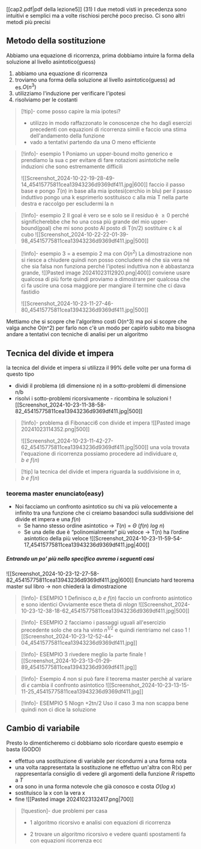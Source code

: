 [[cap2.pdf|pdf della lezione5]] (31)
I due metodi visti in precedenza sono intuitivi e semplici ma a volte rischiosi perché poco preciso.
Ci sono altri metodi più precisi
## Metodo della sostituzione
Abbiamo una equazione di ricorrenza, prima dobbiamo intuire la forma della soluzione al livello asintotico(guess)
1. abbiamo una equazione di ricorrenza 
2. troviamo una forma della soluzione al livello asintotico(guess) ad es.$O(n^3)$
3. utilizziamo l'induzione per verificare l'ipotesi
4. risolviamo per le costanti
>[!tip]- come posso capire la mia ipotesi?
>- utilizzo in modo raffazzonato le conoscenze che ho dagli esercizi precedenti con equazioni di ricorrenza simili e faccio una stima dell'andamento della funzione
>- vado a tentativi partendo da una O meno efficiente

>[!info]- esempio 1
>Poniamo un upper-bound molto generico e prendiamo la sua c per evitare di fare notazioni asintotiche nelle induzioni che sono estremamente difficili
>
>![[Screenshot_2024-10-22-19-28-49-14_45415775811cea13943236d9369df411.jpg|600]]
>faccio il passo base e pongo $T(n)$ in base alla mia ipotesi(cerchio in blu)
>per il passo induttivo pongo una k esprimerlo
>sostituisco c alla mia T nella parte destra e raccolgo per escludermi la n
>

>[!info]- esempio 2
>Il goal è vero se e solo se il residuo è $\geq 0$ perché significherebbe che ho una cosa più 
>grande del mio upper-bound(goal) che mi sono posto 
>Al posto di T(n/2) sostituire c k al cubo
>![[Screenshot_2024-10-22-22-01-39-98_45415775811cea13943236d9369df411.jpg|500]]

>[!info]- esempio 3
>= a esempio 2 ma con $O(n^2)$
>La dimostrazione non si riesce a chiudere quindi non posso concludere né che sia vera né
>che sia falsa non funziona perché l'ipotesi induttiva non è abbastanza grande, 
>![[Pasted image 20241023112920.png|400]]
>conviene usare qualcosa di più forte quindi proviamo a dimostrare per qualcosa che ci fa uscire una cosa maggiore per mangiare il termine che ci dava fastidio
>
>![[Screenshot_2024-10-23-11-27-46-80_45415775811cea13943236d9369df411.jpg|500]]

Mettiamo che si scopre che l'algoritmo costi O(n^3) ma poi si scopre che valga anche O(n^2) per farlo non c'è un modo per capirlo subito ma bisogna andare a tentativi con tecniche di analisi per un algoritmo
## Tecnica del divide et impera
la tecnica del divide et impera si utilizza il 99% delle volte per una forma di questo tipo
- dividi il problema (di dimensione n) in a sotto-problemi di dimensione n/b 
- risolvi i sotto-problemi ricorsivamente - ricombina le soluzioni
![[Screenshot_2024-10-23-11-38-58-82_45415775811cea13943236d9369df411.jpg|500]]
>[!info]- problema di Fibonacci6 con divide et impera
>![[Pasted image 20241023114352.png|500]]
>
>![[Screenshot_2024-10-23-11-42-27-62_45415775811cea13943236d9369df411.jpg|500]]
>una vola trovata l'equazione di ricorrenza possiamo procedere ad individuare $a,b\ e\ f(n)$

>[!tip] la tecnica del divide et impera riguarda la suddivisione in $a,b\ e\ f(n)$

### teorema master enunciato(easy)
- Noi facciamo un confronto asintotico su chi va più velocemente a infinito tra una funzione che ci creiamo basandoci sulla suddivisione del divide et impera e una $f(n)$
	- Se hanno stesso ordine asintotico → $T(n)$ $=$ $\Theta$ $(f(n) \ log \ n)$ 
	- Se una delle due è “polinomialmente” più veloce → T(n) ha l’ordine asintotico della più veloce
![[Screenshot_2024-10-23-11-59-54-17_45415775811cea13943236d9369df411.jpg|400]]
##### Entrando un po' più nello specifico avremo i seguenti casi
![[Screenshot_2024-10-23-12-27-58-82_45415775811cea13943236d9369df411.jpg|600]]
Enunciato hard teorema master sul libro → non chiederà la dimostrazione

>[!info]- ESEMPIO 1 
>Definisco  $a,b\ e\ f(n)$
>faccio un confronto asintotico e sono identici
>Ovviamente esce theta di $nlogn$
>![[Screenshot_2024-10-23-12-38-18-62_45415775811cea13943236d9369df411.jpg|500]]

>[!info]- ESEMPIO 2
>facciamo i passaggi uguali all'esercizio precedente solo che ora ha vinto $n^{1/2}$ e quindi rientriamo nel caso 1
>![[Screenshot_2024-10-23-12-52-44-04_45415775811cea13943236d9369df411.jpg]]

>[!info]- ESEMPIO 3
>rivedere meglio la parte finale
> ![[Screenshot_2024-10-23-13-01-29-89_45415775811cea13943236d9369df411.jpg]]

>[!info]- Esempio 4
>non si può fare il teorema master perchè al variare di $\epsilon$ cambia il confronto asintotico
>![[Screenshot_2024-10-23-13-15-11-25_45415775811cea13943236d9369df411.jpg]]

>[!info]- ESEMPIO 5
>Nlogn +2tn/2
>Uso il caso 3 ma non scappa bene quindi non ci dice la soluzione
## Cambio di variabile
Presto lo dimenticheremo ci dobbiamo solo ricordare questo esempio e basta (GODO)
- effettuo una sostituzione di variabile per ricondurmi a una forma nota
- una volta rappresentata la sostituzione ne effettuo un'altra con R(x) per rappresentarla consiglio di vedere gli argomenti della funzione $R$ rispetto a $T$ 
- ora sono in una forma notevole che già conosco e costa $O(log \ x)$
- sostituisco la x con la vera x
- fine
![[Pasted image 20241023132417.png|700]]

>[!question]- due problemi per casa
>
>- 1 algoritmo ricorsivo e analisi con equazioni di ricorrenza
>
>- 2 trovare un algoritmo ricorsivo e vedere quanti spostamenti fa con equazioni ricorrenza ecc
